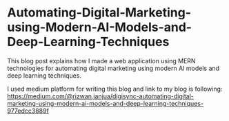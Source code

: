 # Automating-Digital-Marketing-using-Modern-AI-Models-and-Deep-Learning-Techniques
This blog post explains how I made a web application using MERN technologies for automating digital marketing using modern AI models and deep learning techniques.

I used medium platform for writing this blog and link to my blog is following:
https://medium.com/@rizwan.janjua/digisync-automating-digital-marketing-using-modern-ai-models-and-deep-learning-techniques-977edcc3889f

